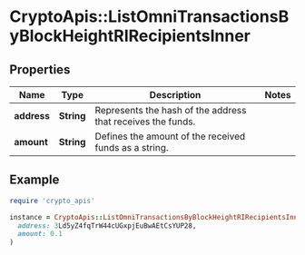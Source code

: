 # CryptoApis::ListOmniTransactionsByBlockHeightRIRecipientsInner

## Properties

| Name | Type | Description | Notes |
| ---- | ---- | ----------- | ----- |
| **address** | **String** | Represents the hash of the address that receives the funds. |  |
| **amount** | **String** | Defines the amount of the received funds as a string. |  |

## Example

```ruby
require 'crypto_apis'

instance = CryptoApis::ListOmniTransactionsByBlockHeightRIRecipientsInner.new(
  address: 3Ld5yZ4fqTrW44cUGxpjEuBwAEtCsYUP28,
  amount: 0.1
)
```

